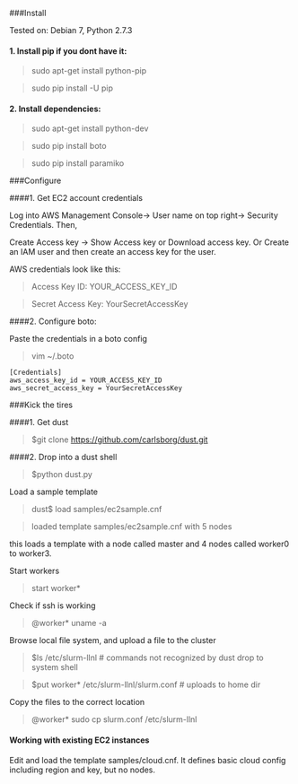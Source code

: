 
###Install 


Tested on: Debian 7, Python 2.7.3

#### 1. Install pip if you dont have it:

> sudo apt-get install python-pip

> sudo pip install -U pip


#### 2.  Install dependencies:

> sudo apt-get install python-dev

> sudo pip install boto

> sudo pip install paramiko


###Configure 


####1. Get EC2 account credentials 

Log into AWS Management Console-> User name on top right-> Security Credentials. Then,

Create Access key -> Show Access key or Download access key. 
Or
Create an IAM user and then create an access key for the user. 

AWS credentials look like this:

> Access Key ID: YOUR_ACCESS_KEY_ID

> Secret Access Key: YourSecretAccessKey


####2. Configure boto:

Paste the credentials in a boto config 

> vim  ~/.boto

```
[Credentials]
aws_access_key_id = YOUR_ACCESS_KEY_ID
aws_secret_access_key = YourSecretAccessKey
```

###Kick the tires

####1. Get dust

> $git clone https://github.com/carlsborg/dust.git

####2. Drop into a dust shell

> $python dust.py 

Load a sample template

> dust$ load samples/ec2sample.cnf

> loaded template samples/ec2sample.cnf with 5 nodes

this loads a template with a node called master and 4 nodes called worker0 to worker3.

Start workers

> start worker* 

Check if ssh is working

> @worker* uname -a

Browse local file system, and upload a file to the cluster

> $ls /etc/slurm-llnl   # commands not recognized by dust drop to system shell

> $put worker* /etc/slurm-llnl/slurm.conf   # uploads to home dir

Copy the files to the correct location

> @worker*  sudo cp slurm.conf /etc/slurm-llnl

#### Working with existing EC2 instances

Edit and load the template samples/cloud.cnf. It defines basic cloud config including region and key, but no nodes.
